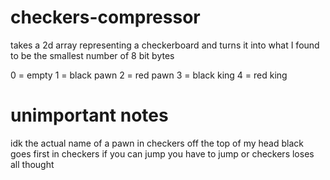 # checkers-compressor

takes a 2d array representing a checkerboard and turns it into what I found to be the smallest number of 8 bit bytes

0 = empty
1 = black pawn
2 = red pawn
3 = black king
4 = red king

# unimportant notes

idk the actual name of a pawn in checkers off the top of my head
black goes first in checkers
if you can jump you have to jump or checkers loses all thought